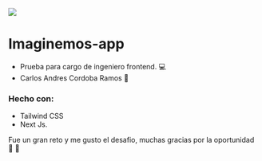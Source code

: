 ![](https://i0.wp.com/www.imaginamos.com/wp-content/uploads/2021/04/logo-grande.png?resize=150%2C150&ssl=1)
# Imaginemos-app 
* Prueba para cargo de ingeniero frontend. :computer:
* Carlos Andres Cordoba Ramos :boy: 
### Hecho con: 
* Tailwind CSS 
* Next Js.


Fue un gran reto y me gusto el desafio, muchas gracias por la oportunidad :tada: :green_heart:
